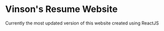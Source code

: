 # Vinson's Resume Website

Currently the most updated version of this website created using ReactJS
